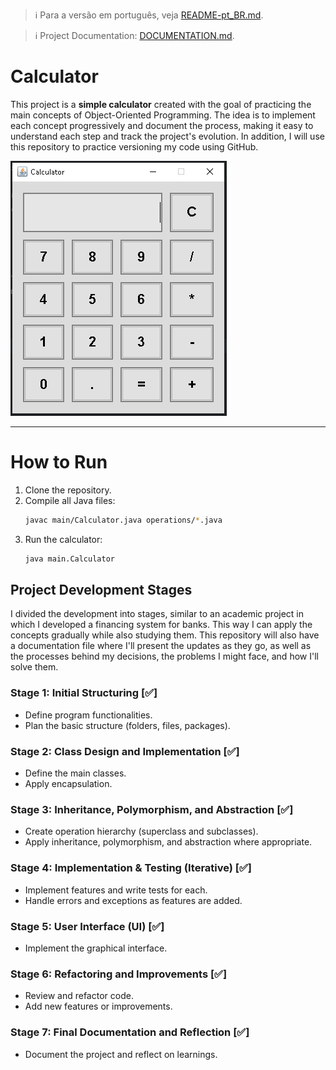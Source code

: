 > :information_source: Para a versão em português, veja [README-pt_BR.md](README-pt_BR.md).

> :information_source: Project Documentation: [DOCUMENTATION.md](DOCUMENTATION.md).

# Calculator

This project is a **simple calculator** created with the goal of practicing the main concepts of Object-Oriented Programming. The idea is to implement each concept progressively and document the process, making it easy to understand each step and track the project's evolution. In addition, I will use this repository to practice versioning my code using GitHub.

![Final Product](images/CalculatorFinal.PNG)

---

# How to Run

1. Clone the repository.
2. Compile all Java files:
   ```sh
   javac main/Calculator.java operations/*.java
   ```
3. Run the calculator:
   ```sh
   java main.Calculator
   ```

## Project Development Stages

I divided the development into stages, similar to an academic project in which I developed a financing system for banks. This way I can apply the concepts gradually while also studying them. This repository will also have a documentation file where I'll present the updates as they go, as well as the processes behind my decisions, the problems I might face, and how I'll solve them.

### Stage 1: Initial Structuring [✅]
- Define program functionalities. 
- Plan the basic structure (folders, files, packages). 

### Stage 2: Class Design and Implementation [✅]
- Define the main classes. 
- Apply encapsulation.

### Stage 3: Inheritance, Polymorphism, and Abstraction [✅]
- Create operation hierarchy (superclass and subclasses).
- Apply inheritance, polymorphism, and abstraction where appropriate.

### Stage 4: Implementation & Testing (Iterative) [✅]
- Implement features and write tests for each.
- Handle errors and exceptions as features are added.

### Stage 5: User Interface (UI) [✅]
- Implement the graphical interface.

### Stage 6: Refactoring and Improvements [✅]
- Review and refactor code.
- Add new features or improvements.

### Stage 7: Final Documentation and Reflection [✅]
- Document the project and reflect on learnings.